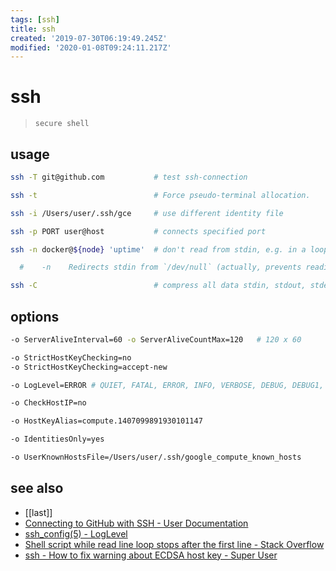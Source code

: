 ```yaml
---
tags: [ssh]
title: ssh
created: '2019-07-30T06:19:49.245Z'
modified: '2020-01-08T09:24:11.217Z'
---
```


# ssh
> `secure shell`

## usage
```sh
ssh -T git@github.com           # test ssh-connection

ssh -t                          # Force pseudo-terminal allocation.

ssh -i /Users/user/.ssh/gce     # use different identity file

ssh -p PORT user@host           # connects specified port

ssh -n docker@${node} 'uptime'  # don't read from stdin, e.g. in a loop

  #    -n    Redirects stdin from `/dev/null` (actually, prevents reading from `stdin`)

ssh -C                          # compress all data stdin, stdout, stderr, x11, tpc, unix-domain-connections via gzip
```

## options
```sh
-o ServerAliveInterval=60 -o ServerAliveCountMax=120   # 120 x 60

-o StrictHostKeyChecking=no
-o StrictHostKeyChecking=accept-new

-o LogLevel=ERROR # QUIET, FATAL, ERROR, INFO, VERBOSE, DEBUG, DEBUG1, DEBUG2, and DEBUG3

-o CheckHostIP=no

-o HostKeyAlias=compute.1407099891930101147 

-o IdentitiesOnly=yes 

-o UserKnownHostsFile=/Users/user/.ssh/google_compute_known_hosts 
```

## see also
- [[last]]
- [Connecting to GitHub with SSH - User Documentation](https://help.github.com/articles/connecting-to-github-with-ssh/)
- [ssh_config(5) - LogLevel](http://man.openbsd.org/cgi-bin/man.cgi/OpenBSD-current/man5/ssh_config.5?query=ssh_config#LogLevel)
- [Shell script while read line loop stops after the first line - Stack Overflow](https://stackoverflow.com/a/13800476)
- [ssh - How to fix warning about ECDSA host key - Super User](https://superuser.com/a/421024/341187)
